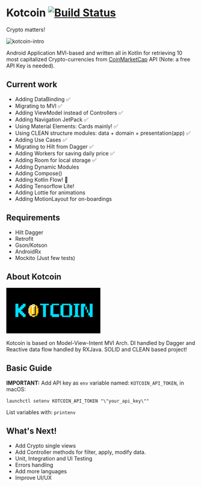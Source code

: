 # Kotcoin  [![Build Status](https://travis-ci.org/jnfran92/kotcoin.svg?branch=master)](https://travis-ci.org/jnfran92/kotcoin)

Crypto matters!

<img src="https://media.giphy.com/media/TzM708yJfPFcY/giphy.gif" alt="kotcoin-intro">


Android Application MVI-based and written all in Kotlin for retrieving 10 most capitalized 
Crypto-currencies from [CoinMarketCap](https://coinmarketcap.com/api) API (Note: a free API Key is needed).


## Current work

- Adding DataBinding ✅
- Migrating to MVI ✅
- Adding ViewModel instead of Controllers ✅
- Adding Navigation JetPack ✅
- Using Material Elements: Cards mainly! ✅
- Using CLEAN structure modules: data + domain + presentation(app) ✅
- Adding Use Cases ✅
- Migrating to Hilt from Dagger ✅
- Adding Workers for saving daily price ✅
- Adding Room for local storage ✅
- Adding Dynamic Modules
- Adding Compose()
- Adding Kotlin Flow! 🤔
- Adding Tensorflow Lite!
- Adding Lottie for animations
- Adding MotionLayout for on-boardings

## Requirements

- Hilt Dagger
- Retrofit
- Gson/Kotson
- AndroidRx
- Mockito (Just few tests)


## About Kotcoin

<img src="./app/src/main/res/drawable/backkotcoin.png" alt="kotcoin-background" width="250">

Kotcoin is based on Model-View-Intent MVI Arch. DI handled by Dagger and Reactive data flow handled by
RXJava. SOLID and CLEAN based project!

## Basic Guide

**IMPORTANT:** Add API key as `env` variable named: `KOTCOIN_API_TOKEN`, in macOS:

    launchctl setenv KOTCOIN_API_TOKEN "\"your_api_key\""

List variables with: `printenv`

## What's Next!

- Add Crypto single views
- Add Controller methods for filter, apply, modify data.
- Unit, Integration and UI Testing
- Errors handling
- Add more languages
- Improve UI/UX

